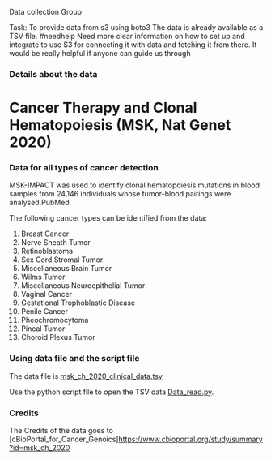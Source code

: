 Data collection Group

Task: To provide data from s3 using boto3 
The data is already available as a TSV file.
#needhelp
Need more clear information on how to set up and integrate to use S3 for connecting it with data and fetching it from there.
It would be really helpful if anyone can guide us through

### Details about the data
# Cancer Therapy and Clonal Hematopoiesis (MSK, Nat Genet 2020)

### Data for all types of cancer detection

MSK-IMPACT was used to identify clonal hematopoiesis mutations in blood samples from 24,146 individuals whose tumor-blood pairings were analysed.PubMed

The following cancer types can be identified from the data:
1. Breast Cancer
2. Nerve Sheath Tumor
3. Retinoblastoma
4. Sex Cord Stromal Tumor
5. Miscellaneous Brain Tumor
6. Wilms Tumor 
7. Miscellaneous Neuroepithelial Tumor
8. Vaginal Cancer
9. Gestational Trophoblastic Disease
10. Penile Cancer
11. Pheochromocytoma
12. Pineal Tumor
13. Choroid Plexus Tumor

### Using data file and the script file 

The data file is [msk_ch_2020_clinical_data.tsv](https://github.com/professor-greebie/SENG8080-3-field_project/blob/main/data%20collection/msk_ch_2020_clinical_data.tsv)

Use the python script file to open the TSV data [Data_read.py](https://github.com/professor-greebie/SENG8080-3-field_project/blob/main/data%20collection/data_read.py).

### Credits
The Credits of the data goes to [cBioPortal_for_Cancer_Genoics]https://www.cbioportal.org/study/summary?id=msk_ch_2020
